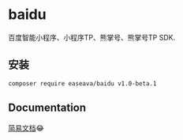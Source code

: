 # baidu
百度智能小程序、小程序TP、熊掌号、熊掌号TP SDK.

## 安装
```shell
composer require easeava/baidu v1.0-beta.1
```

## Documentation
[简易文档](https://easeava.gitbook.io/easebaidu)😂
